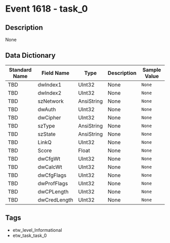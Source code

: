 # Event 1618 - task_0

## Description
None

## Data Dictionary
|Standard Name|Field Name|Type|Description|Sample Value|
|---|---|---|---|---|
|TBD|dwIndex1|UInt32|None|`None`|
|TBD|dwIndex2|UInt32|None|`None`|
|TBD|szNetwork|AnsiString|None|`None`|
|TBD|dwAuth|UInt32|None|`None`|
|TBD|dwCipher|UInt32|None|`None`|
|TBD|szType|AnsiString|None|`None`|
|TBD|szState|AnsiString|None|`None`|
|TBD|LinkQ|UInt32|None|`None`|
|TBD|Score|Float|None|`None`|
|TBD|dwCfgWt|UInt32|None|`None`|
|TBD|dwCalcWt|UInt32|None|`None`|
|TBD|dwCfgFlags|UInt32|None|`None`|
|TBD|dwProfFlags|UInt32|None|`None`|
|TBD|dwCPLength|UInt32|None|`None`|
|TBD|dwCredLength|UInt32|None|`None`|

## Tags
* etw_level_Informational
* etw_task_task_0